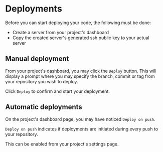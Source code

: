 # Deployments

Before you can start deploying your code, the following must be done:

* Create a server from your project's dashboard
* Copy the created server's generated ssh public key to your actual server

## Manual deployment

From your project's dashboard, you may click the `Deploy` button. This will display a prompt where you may specify the branch, commit or tag from your repository you wish to deploy.

Click `Deploy` to confirm and start your deployment.

## Automatic deployments

On the project's dashboard page, you may have noticed `Deploy on push`.

`Deploy on push` indicates if deployments are initiated during every push to your repository.

This can be enabled from your project's settings page.
